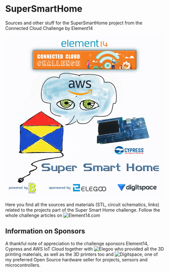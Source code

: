 # SuperSmartHome
Sources and other stuff for the SuperSmartHome project from the Connected Cloud Challenge by Element14

![SuperSmartHome logo and sponsors](https://github.com/alicemirror/SuperSmartHome/blob/master/Images/SuperSmartHome-Logo-Sponsors.jpg)

Here you find all the sources and materials (STL, circuit schematics, links) related to the projects part of the Super Smart Home challenge. Follow the whole challenge articles on ![Element14.com](https://www.element14.com/community/community/design-challenges/connected-cloud-challenge-with-cypress-and-aws-iot/blog/authors/balearicdynamics?ICID=connectedcloud-challenger-doc)

## Information on Sponsors
A thankful note of appreciation to the challenge sponsors Element14, Cypress and AWS IoT Cloud together with ![Elegoo](http://Elegoo.com) who provided all the 3D printing materials, as well as the 3D printers too and ![Digitspace](https://www.digitspace.com/lora-433mhz-esp32-oled-0-96inch-ble-wireless-module?c8a5a9c712222e2c ), one of my preferred Open Source hardware seller for projects, sensors and microcontrollers.
